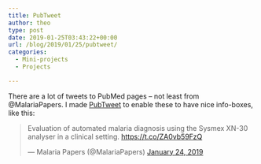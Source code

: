 ```yaml
---
title: PubTweet
author: theo
type: post
date: 2019-01-25T03:43:22+00:00
url: /blog/2019/01/25/pubtweet/
categories:
  - Mini-projects
  - Projects

---
```

There are a lot of tweets to PubMed pages &#8211; not least from @MalariaPapers. I made [PubTweet][1] to enable these to have nice info-boxes, like this:

<blockquote class="twitter-tweet" data-lang="en">
  <p lang="en" dir="ltr">
    Evaluation of automated malaria diagnosis using the Sysmex XN-30 analyser in a clinical setting. <a href="https://t.co/ZA0vb59FzQ">https://t.co/ZA0vb59FzQ</a>
  </p>
  
  <p>
    &mdash; Malaria Papers (@MalariaPapers) <a href="https://twitter.com/MalariaPapers/status/1088393873339154433?ref_src=twsrc%5Etfw">January 24, 2019</a>
  </p>
</blockquote>

 [1]: http://pubtweet.org/